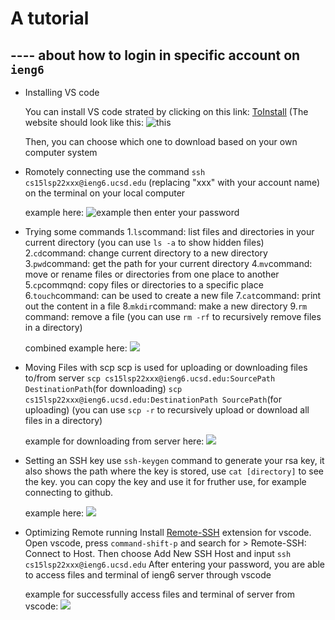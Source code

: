 # A tutorial 
##    ---- about how to login in specific account on `ieng6`

* Installing VS code

    You can install VS code strated by clicking on this link: [ToInstall](https://code.visualstudio.com/download)
    (The website should look like this: ![this](https://user-images.githubusercontent.com/103154918/162254994-652e192d-4505-4136-984a-ada96a65577a.png)

    Then, you can choose which one to download based on your own computer system

* Romotely connecting
    use the command `ssh cs15lsp22xxx@ieng6.ucsd.edu` (replacing "xxx" with your account name) on the terminal on your local computer
    
    example here:
![example](https://user-images.githubusercontent.com/103154918/162554678-5366a0d3-bf75-4e86-9114-0dd4c3201614.png)
    then enter your password

* Trying some commands
   1.`ls`command: list files and directories in your current directory (you can use `ls -a` to show hidden files) 
   2.`cd`command: change current directory to a new directory 
   3.`pwd`command: get the path for your current directory 
   4.`mv`command: move or rename files or directories from one place to another
   5.`cp`commqnd: copy files or directories to a specific place
   6.`touch`command: can be used to create a new file
   7.`cat`command: print out the content in a file
   8.`mkdir`command: make a new directory 
   9.`rm` command: remove a file (you can use `rm -rf` to recursively remove files in a directory)
  
   combined example here:
   ![](https://user-images.githubusercontent.com/103154918/162555203-eaaf1cf4-e0fa-4d64-bfa5-3fa3dda512e0.png)

 
* Moving Files with scp
    scp is used for uploading or downloading files to/from server
    `scp cs15lsp22xxx@ieng6.ucsd.edu:SourcePath DestinationPath`(for downloading)
    `scp cs15lsp22xxx@ieng6.ucsd.edu:DestinationPath SourcePath`(for uploading)
    (you can use `scp -r` to recursively upload or download all files in a directory)
    
    example for downloading from server here:
    ![](https://user-images.githubusercontent.com/103154918/162555354-7643483b-075f-497c-829e-811916f4321c.png)


* Setting an SSH key
    use `ssh-keygen` command to generate your rsa key, it also shows the path where the key is stored, use `cat [directory]` to see the key.
    you can copy the key and use it for fruther use, for example connecting to github. 
    
    example here:
    ![](https://user-images.githubusercontent.com/103154918/162555937-eccb6a12-36e8-41e7-9db4-cc942f01be67.jpg)

    

* Optimizing Remote running
    Install [Remote-SSH](https://marketplace.visualstudio.com/items?itemName=ms-vscode-remote.remote-ssh) extension for vscode. 
    Open vscode, press `command-shift-p` and search for > Remote-SSH: Connect to Host. 
    Then choose Add New SSH Host and input `ssh cs15lsp22xxx@ieng6.ucsd.edu`
    After entering your password, you are able to access files and terminal of ieng6 server through vscode 
    
    example for successfully access files and terminal of server from vscode:
    ![](https://user-images.githubusercontent.com/103154918/162556554-137c0f6b-83db-4649-b46a-0c1da84314b2.png)

    
